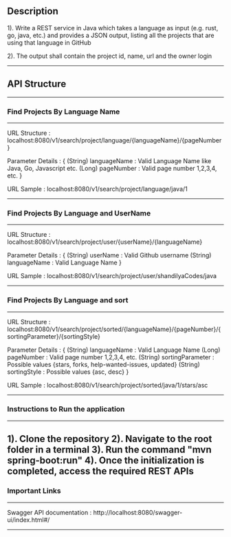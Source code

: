 ## **Description**

1). Write a REST service in Java which takes a language as input (e.g. rust, go, java, etc.) and provides a JSON output,
    listing all the projects that are using that language in GitHub
    
2). The output shall contain the project id, name, url and the owner login

---

## **API Structure**

---
### **Find Projects By Language Name**

---
URL Structure : localhost:8080/v1/search/project/language/{languageName}/{pageNumber}

Parameter Details : {
                        (String) languageName : Valid Language Name like Java, Go, Javascript etc.
                        (Long) pageNumber : Valid page number 1,2,3,4, etc.
                    }

URL Sample : localhost:8080/v1/search/project/language/java/1

---
### **Find Projects By Language and UserName**

---
URL Structure : localhost:8080/v1/search/project/user/{userName}/{languageName}

Parameter Details : {
                        (String) userName : Valid Github username 
                        (String) languageName : Valid Language Name
                    }

URL Sample : localhost:8080/v1/search/project/user/shandilyaCodes/java

---
### **Find Projects By Language and sort**

---
URL Structure : localhost:8080/v1/search/project/sorted/{languageName}/{pageNumber}/{sortingParameter}/{sortingStyle}

Parameter Details : {
                        (String) languageName : Valid Language Name
                        (Long) pageNumber : Valid page number 1,2,3,4, etc.
                        (String) sortingParameter : Possible values {stars, forks, help-wanted-issues, updated}
                        (String) sortingStyle : Possible values {asc, desc}
                    }
                    
URL Sample : localhost:8080/v1/search/project/sorted/java/1/stars/asc

---
### **Instructions to Run the application**

---
1). Clone the repository
2). Navigate to the root folder in a terminal
3). Run the command "mvn spring-boot:run"
4). Once the initialization is completed, access the required REST APIs 
---
### **Important Links**

---
Swagger API documentation : http://localhost:8080/swagger-ui/index.html#/

---